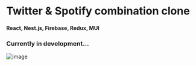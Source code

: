 # Twitter & Spotify combination clone 
#### React, Nest.js, Firebase, Redux, MUI
### Currently in development... 
![image](https://github.com/OriTeicher/Tweetify/assets/101281765/5a2e5201-ca67-4113-8a19-5e0e183aeca3)
